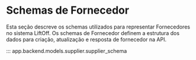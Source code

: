 # Schemas de Fornecedor

Esta seção descreve os schemas utilizados para representar Fornecedores no sistema LiftOff. Os schemas de Fornecedor definem a estrutura dos dados para criação, atualização e resposta de fornecedor na API.

::: app.backend.models.supplier.supplier_schema